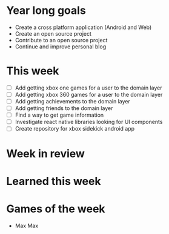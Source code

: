 # Year long goals
- Create a cross platform application (Android and Web)
- Create an open source project
- Contribute to an open source project
- Continue and improve personal blog

# This week
- [ ] Add getting xbox one games for a user to the domain layer
- [ ] Add getting xbox 360 games for a user to the domain layer
- [ ] Add getting achievements to the domain layer
- [ ] Add getting friends to the domain layer
- [ ] Find a way to get game information
- [ ] Investigate react native libraries looking for UI components
- [ ] Create repository for xbox sidekick android app

# Week in review

# Learned this week

# Games of the week
- Max Max
